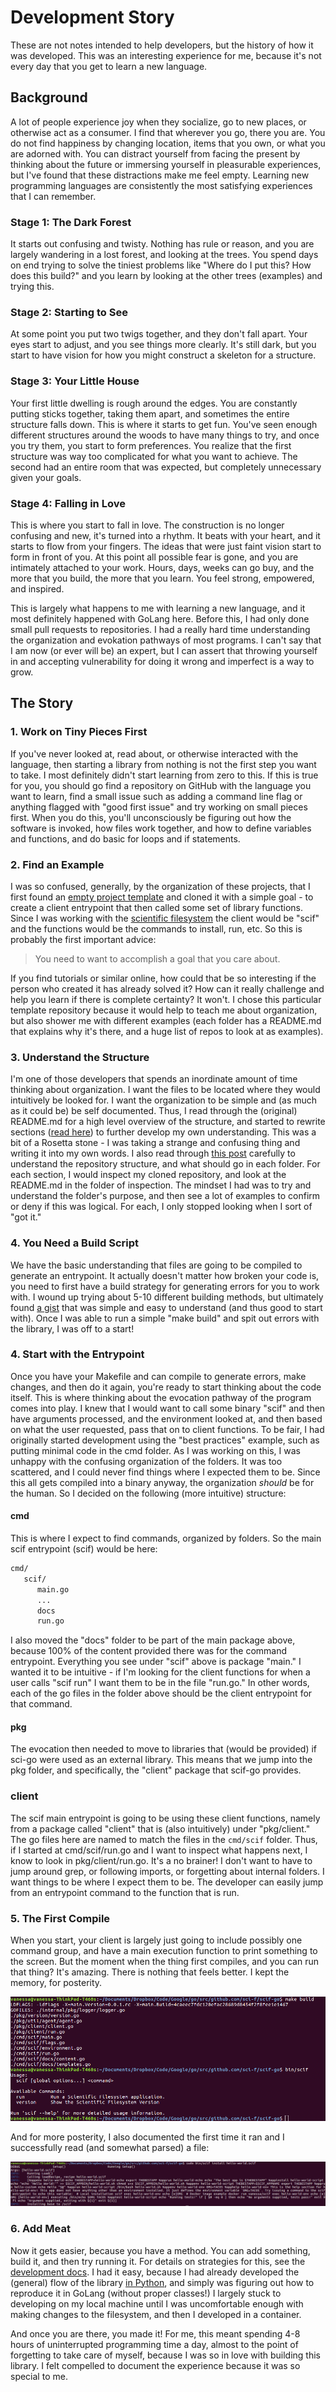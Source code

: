 # Development Story

These are not notes intended to help developers, but the history of how it was developed.
This was an interesting experience for me, because it's not every day that you get to
learn a new language.

## Background

A lot of people experience joy when they socialize, go to new places,
or otherwise act as a consumer. I find that wherever you go, there you are.
You do not find happiness by changing location, items that you own, or what you
are adorned with. You can distract yourself from facing the present by thinking
about the future or immersing yourself in pleasurable experiences, but I've found
that these distractions make me feel empty. Learning new programming languages
are consistently the most satisfying experiences that I can remember. 

### Stage 1: The Dark Forest
It starts out confusing and twisty. Nothing has rule or reason, and you are largely
wandering in a lost forest, and looking at the trees. You spend days on end trying 
to solve the tiniest problems like "Where do I put this? How does this build?"
and you learn by looking at the other trees (examples) and trying this. 

### Stage 2: Starting to See
At some point you put two twigs together, and they don't fall apart. Your eyes
start to adjust, and you see things more clearly. It's still dark, but you
start to have vision for how you might construct a skeleton for a structure.

### Stage 3: Your Little House
Your first little dwelling is rough around the edges. You are constantly putting
sticks together, taking them apart, and sometimes the entire structure falls down.
This is where it starts to get fun. You've seen enough different structures around
the woods to have many things to try, and once you try them, you start to form
preferences. You realize that the first structure was way too complicated for what
you want to achieve. The second had an entire room that was expected, but completely
unnecessary given your goals.

### Stage 4: Falling in Love
This is where you start to fall in love. The construction is no longer confusing and
new, it's turned into a rhythm. It beats with your heart, and it starts to flow from
your fingers. The ideas that were just faint vision start to form in front of you.
At this point all possible fear is gone, and you are intimately attached to your work.
Hours, days, weeks can go buy, and the more that you build, the more that you learn.
You feel strong, empowered, and inspired.

This is largely what happens to me with learning a new language, and it most
definitely happened with GoLang here. Before this, I had only done small pull
requests to repositories. I had a really hard time understanding the organization
and evokation pathways of most programs. I can't say that I am now (or ever will be) an expert,
but I can assert that throwing yourself in and accepting vulnerability for doing
it wrong and imperfect is a way to grow.

## The Story

### 1. Work on Tiny Pieces First

If you've never looked at, read about, or otherwise interacted with the language,
then starting a library from nothing is not the first step you want to take.
I most definitely didn't start learning from zero to this. If this is true
for you, you should go find a repository on GitHub with the language you want to learn,
find a small issue such as adding a command line flag or anything flagged with
"good first issue" and try working on small pieces first. When you do this,
you'll unconsciously be figuring out how the software is invoked, how files
work together, and how to define variables and functions, and do basic for loops
and if statements.

### 2. Find an Example

I was so confused, generally, by the organization of these projects, that I first found
an [empty project template](https://github.com/golang-standards/project-layout) and
cloned it with a simple goal - to create a client entrypoint that then called
some set of library functions. Since I was working with the [scientific filesystem](https://sci-f.github.io)
the client would be "scif" and the functions would be the commands to install, run,
etc. So this is probably the first important advice:

> You need to want to accomplish a goal that you care about.

If you find tutorials or similar online, how could that be so interesting if the
person who created it has already solved it? How can it really challenge and help you
learn if there is complete certainty? It won't. I chose this particular
template repository because it would help to teach me about organization,
but also shower me with different examples (each
folder has a README.md that explains why it's there, and a huge list of repos
to look at as examples).

### 3. Understand the Structure

I'm one of those developers that spends an inordinate amount of time thinking
about organization. I want the files to be located where they would intuitively be looked for.
I want the organization to be simple and (as much as it could be) be self documented.
Thus, I read through the (original) README.md for a high level overview of the structure, 
and started to rewrite sections ([read here](notes.md)) to further develop my own understanding.
This was a bit of a Rosetta stone - I was taking a strange and confusing thing and writing 
it into my own words. I also read through [this post](https://medium.com/golang-learn/go-project-layout-e5213cdcfaa2) carefully to understand the repository structure, and what should go in each folder. 
For each section, I would inspect my cloned repository, and look at the README.md in the folder of inspection.
The mindset I had was to try and understand the folder's purpose, and then see a lot of
examples to confirm or deny if this was logical. For each, I only stopped looking when
I sort of "got it."

### 4. You Need a Build Script
We have the basic understanding that files are going to be compiled to generate
an entrypoint. It actually doesn't matter how broken your code is, you need
to first have a build strategy for generating errors for you to work with.
I wound up trying about 5-10 different building methods, but ultimately
found [a gist](https://gist.github.com/azer/7c83d0b59de8328355ad) that was
simple and easy to understand (and thus good to start with). Once I was able
to run a simple "make build" and spit out errors with the library, I was off
to a start!

### 4. Start with the Entrypoint

Once you have your Makefile and can compile to generate errors, make changes, and
then do it again, you're ready to start thinking about the code itself. This is
where thinking about the evocation pathway of the program comes into play. I knew
that I would want to call some binary "scif" and then have arguments processed,
and the environment looked at, and then based on what the user requested, pass
that on to client functions. To be fair, I had originally started development using
the "best practices" example, such as putting minimal code in the cmd folder.
As I was working on this, I was unhappy with the confusing organization of the folders.
It was too scattered, and I could never find things where I expected them to be. 
Since this all gets compiled into a binary anyway, the organization *should* be for the human. 
So I decided on the following (more intuitive) structure:

#### cmd

This is where I expect to find commands, organized by folders. So the main scif entrypoint (scif) would be here:

```bash
cmd/
   scif/
      main.go
      ...
      docs
      run.go
```

I also moved the "docs" folder to be part of the main package above, because 100% of
the content provided there was for the command entrypoint. Everything you see
under "scif" above is package "main." I wanted it to be intuitive - if I'm looking for
the client functions for when a user calls "scif run" I want them to be in the file "run.go."
In other words, each of the go files in the folder above should be the client entrypoint for that command.

#### pkg

The evocation then needed to move to libraries that (would be provided) if
sci-go were used as an external library. This means that we jump into the pkg folder,
and specifically, the "client" package that scif-go provides.

### client

The scif main entrypoint is going to be using these client functions, 
namely from a package called "client" that is (also intuitively)
under "pkg/client." The go files here are named to match the files in the `cmd/scif` folder. 
Thus, if I started at cmd/scif/run.go and I want to inspect what happens next, I know to look
in pkg/client/run.go. It's a no brainer! I don't want to have to jump around grep,
or following imports, or forgetting about internal folders. I want things
to be where I expect them to be. The developer can easily jump from an entrypoint command to the function that is run.

### 5. The First Compile

When you start, your client is largely just going to include possibly one command group,
and have a main execution function to print something to the screen.
But the moment when the thing first compiles, and you can run that thing? It's
amazing. There is nothing that feels better. I kept the memory, for posterity.

![first-compile.png](first-compile.png)

And for more posterity, I also documented the first time it ran and I successfully
read (and somewhat parsed) a file:

![milestone.png](milestone.png)

### 6. Add Meat

Now it gets easier, because you have a method. You can add something,
build it, and then try running it. For details on strategies for this,
see the [development docs](development.md). I had it easy, because I had already
developed the (general) flow of the library [in Python](https://www.github.com/vsoch/scif), 
and simply was figuring out how to reproduce it in GoLang (without proper classes!) I largely stuck to developing on
my local machine until I was uncomfortable enough with making changes to the
filesystem, and then I developed in a container.

And once you are there, you made it! For me, this meant spending 4-8 hours of
uninterrupted programming time a day, almost to the point of forgetting to take
care of myself, because I was so in love with building this library. I felt
compelled to document the experience because it was so special to me.
